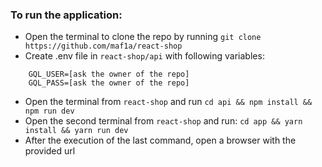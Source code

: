 ### To run the application:

- Open the terminal to clone the repo by running `git clone https://github.com/maf1a/react-shop`
- Create .env file in `react-shop/api` with following variables: 
```
    GQL_USER=[ask the owner of the repo]
    GQL_PASS=[ask the owner of the repo]
```

- Open the terminal from `react-shop` and run `cd api && npm install && npm run dev`
- Open the second terminal from `react-shop` and run: `cd app && yarn install && yarn run dev`
- After the execution of the last command, open a browser with the provided url
